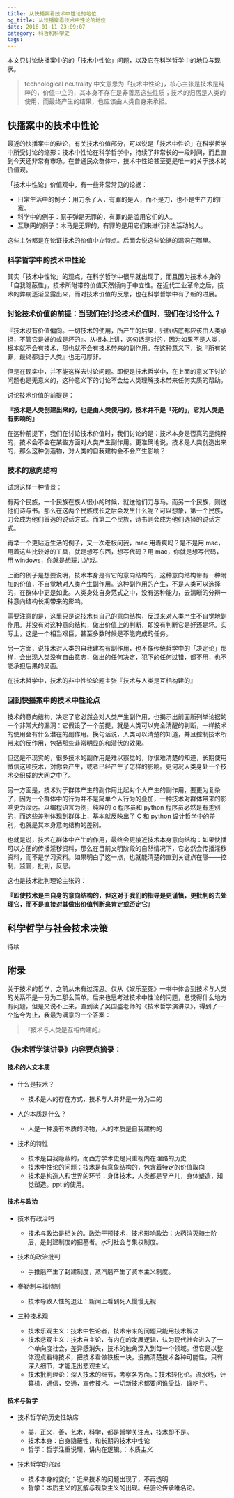 ```yaml
---
title: 从快播案看技术中性论的地位
og_title: 从快播案看技术中性论的地位
date: 2016-01-11 23:09:07
category: 科哲和科学史
tags:
---
```


本文只讨论快播案中的的「技术中性论」问题，以及它在科学哲学中的地位与现状。

> technological neutrality
> 中文意思为「技术中性论」，核心主张是技术是纯粹的，价值中立的，其本身不存在是非善恶这些性质；技术的归宿是人类的使用，而最终产生的结果，也应该由人类自身来承担。


## 快播案中的技术中性论
最近的快播案中的辩论，有关技术价值部分，可以说是「技术中性论」在科学哲学中所受讨论的缩影：技术中性论在科学哲学中，持续了非常长的一段时间，而且直到今天还非常有市场。在普通民众群体中，技术中性论甚至更是唯一的关于技术的价值观。

「技术中性论」价值观中，有一些非常常见的论据：

- 日常生活中的例子：用刀杀了人，有罪的是人，而不是刀，也不是生产刀的厂家。
- 科学中的例子：原子弹是无罪的，有罪的是滥用它们的人。
- 互联网的例子：木马是无罪的，有罪的是用它们来进行非法活动的人。

这些主张都是在论证技术的价值中立特点。后面会说这些论据的漏洞在哪里。

### 科学哲学中的技术中性论
其实「技术中性论」的观点，在科学哲学中很早就出现了，而且因为技术本身的「自我隐蔽性」，技术所附带的价值天然倾向于中立性。在近代工业革命之后，技术的弊病逐渐显露出来，而对技术价值的反思，也在科学哲学中有了新的进展。

### 讨论技术价值的前提：当我们在讨论技术价值时，我们在讨论什么？
『技术没有价值偏向。一切技术的使用，所产生的后果，归根结底都应该由人类承担，不管它是好的或是坏的』。从根本上讲，这句话是对的，因为如果不是人类，根本就不会有技术，那也就不会有技术带来的副作用。在这种意义下，说『所有的罪，最终都归于人类』也无可厚非。

但是在现实中，并不能这样去讨论问题。即便是技术哲学中，在上面的意义下讨论问题也是无意义的，这种意义下的讨论不会给人类理解技术带来任何实质的帮助。

讨论技术价值的前提是：

**『技术是人类创建出来的，也是由人类使用的。技术并不是「死的」，它对人类是有影响的』**

在这种前提下，我们在讨论技术价值时，我们讨论的是：技术本身是否真的是纯粹的，技术会不会在某些方面对人类产生副作用。更准确地说，技术是人类创造出来的，那么这种创造物，对人类的自我建构会不会产生影响？

### 技术的意向结构
试想这样一种情景：

有两个民族，一个民族在族人很小的时候，就送他们刀与马。而另一个民族，则送他们诗与书。那么在这两个民族成长之后会发生什么呢？可以想象，第一个民族，刀会成为他们首选的说话方式。而第二个民族，诗书则会成为他们选择的说话方式。

再举一个更贴近生活的例子，又一次老板问我，mac 用着爽吗？是不是用 mac，用着这些比较好的工具，就是想写东西，想写代码？用 mac，你就是想写代码，用 windows，你就是想玩儿游戏。

上面的例子是想要说明，技术本身是有它的意向结构的，这种意向结构带有一种附加的价值，不自觉地对人类产生副作用。这种副作用的产生，不是人类可以选择的，在群体中更是如此。人类身处自身范式之中，没有这种能力，去清晰的分辨一种意向结构长期带来的影响。

需要注意的是，这里只是说技术有自己的意向结构，反过来对人类产生不自觉地副作用。并没有对这种意向结构，做出价值上的判断，即没有判断它是好还是坏。实际上，这是一个相当艰巨，甚至多数时候是不能完成的任务。

另一方面，说技术对人类的自我建构有副作用，也不像传统哲学中的「决定论」那样，会出现人类没有自由意志，做出的任何决定，犯下的任何过错，都不用，也不能承担后果的局面。

在技术哲学中，技术的非中性论论题主张『技术与人类是互相构建的』

### 回到快播案中的技术中性论点
技术的意向结构，决定了它必然会对人类产生副作用，也揭示出前面所列举论据的一个非常大的漏洞：它假设了一个前提，就是人类可以完全清醒的判断，一样技术的使用会有什么潜在的副作用。换句话说，人类可以清楚的知道，并且控制技术所带来的反作用，包括那些非常明显的和潜伏的效果。

但这是不现实的，很多技术的副作用是难以察觉的，你很难清楚的知道，长期使用微信这项技术，对你会产生，或者已经产生了怎样的影响。更何况人类身处一个技术交织成的大网之中了。

另一方面是，技术对于群体产生的副作用比起对个人产生的副作用，要更为复杂了，因为一个群体中的行为并不是简单个人行为的叠加，一种技术对群体带来的影响更为深远。以编程语言为例，纯粹的 c 程序员和 python 程序员必然是有差别的，而这些差别体现到群体上，基本就反映出了 C 和 python 设计哲学中的差别，也就是其本身意向结构的差别。

也就是说，技术在群体中产生的作用，最终会更接近技术本身意向结构：如果快播可以方便的传播淫秽资料，那么在目前文明阶段的自然情况下，它必然会传播淫秽资料，而不是学习资料。如果明白了这一点，也就能清楚的直到关键点在哪——控制，监管，批判，反思。

这也是技术批判理论主张的：

**『即使技术是由自身的意向结构的，但这对于我们的指导是更谨慎，更批判的去处理它，而不是直接对其做出价值判断来肯定或否定它』**

## 科学哲学与社会技术决策
待续

## 附录
关于技术的哲学，之前从未有过深思。仅从《娱乐至死》一书中体会到技术与人类的关系不是一分为二那么简单。后来也思考过技术中性论的问题，总觉得什么地方有问题，但是又说不上来，直到读了吴国盛老师的《技术哲学演讲录》，得到了一个迄今为止，我最为满意的一个答案：

> 『技术与人类是互相构建的』

### 《技术哲学演讲录》内容要点摘录：
#### 技术的人文本质
* 什么是技术？
  * 技术是人的存在方式，技术与人并非是一分为二的

* 人的本质是什么？
  * 人是一种没有本质的动物，人的本质是自我建构的

* 技术的特性
  * 技术是自我隐蔽的，而西方学术史是只重视内在理路的历史
  * 技术中性论的问题：技术是有意象结构的，包含着特定的价值取向
  * 技术是构造人和世界的环节：身体技术，人类都是早产儿，身体塑造，知觉塑造。ppt 的使用。

#### 技术与政治
* 技术有政治吗
  * 技术与政治是相关的。政治干预技术，技术影响政治：火药消灭骑士阶层，是封建制度的掘墓者。水利社会与集权制度。

* 技术的政治批判
  * 手推磨产生了封建制度，蒸汽磨产生了资本主义制度。

* 泰勒制与福特制
  * 技术导致人性的退让：新闻上看到死人慢慢无视

* 三种技术观
  * 技术乐观主义：技术中性论者，技术带来的问题只能用技术解决
  * 技术悲观主义：技术自主论，有内在的发展逻辑，认为现代社会进入了一个单向度社会，差异感消失，技术的触角深入到每一个领域。但它是以整体观点看待技术，把技术看做铁板一块，没搞清楚技术各种可能性，只有深入细节，才能走出悲观主义。
  * 技术批判理论：深入技术的细节，考察各方面。：技术转化论。流水线，计算机，通信，交通，宣传技术。一切新技术都要问谁受益，谁吃亏。

#### 技术与哲学
* 技术哲学的历史性缺席
  * 美，正义，善，艺术，科学，都是哲学关注点，技术却不是。
  * 技术本身：自身隐蔽性，和长期的技术中性论
  * 哲学：哲学注重说理，讲内在逻辑。：本质主义

* 技术哲学的兴起
  * 技术本身的变化：近来技术的问题出现了，不再透明
  * 哲学：本质主义的瓦解与现象主义的出现。经验论传承唯名论。